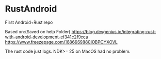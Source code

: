 # RustAndroid
First Android+Rust repo


Based on:(Saved on help Folder)
https://blog.devgenius.io/integrating-rust-with-android-development-ef341c2f9cca
https://www.freezepage.com/1686969880IOBPCYXOVL


The rust code just logs.
NDK>= 25 on MacOS had no problem.
